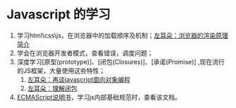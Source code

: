 # Javascript 的学习
1. 学习html\css\js，在浏览器中的加载顺序及机制；[左耳朵：浏览器的渲染原理简介](https://coolshell.cn/articles/9666.html)
2. 学会在浏览器开发者模式，查看错误，调度问题； 
3. 深度学习[原型(prototype)]、[闭包(Closures)]、[承诺(Promise)] ,现在流行的JS框架，大量使用这些特性；
    1. [左耳朵：再谈javascript面向对象编程](https://coolshell.cn/articles/6668.html)
    2. [左耳朵：理解闭包](https://coolshell.cn/articles/6731.html)
4. [ECMAScript说明书](http://www.ecma-international.org/ecma-262/8.0/index.html)，学习js内部基础规范时，查看该文档。
